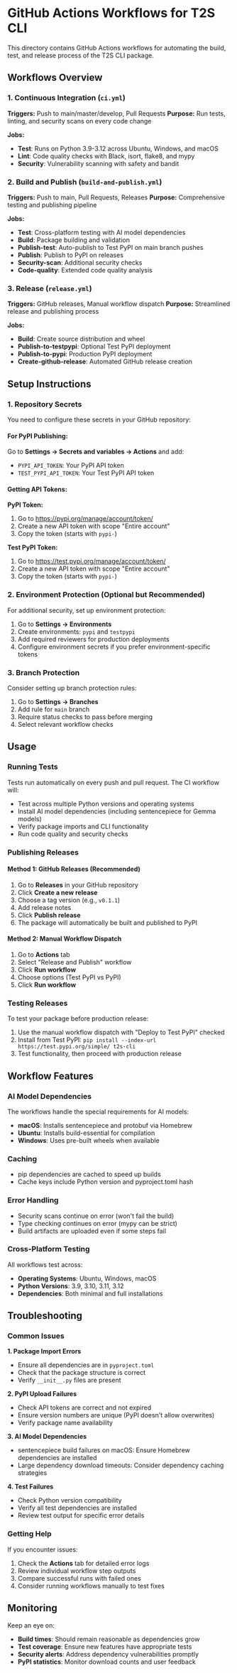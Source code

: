 # GitHub Actions Workflows for T2S CLI

This directory contains GitHub Actions workflows for automating the build, test, and release process of the T2S CLI package.

## Workflows Overview

### 1. Continuous Integration (`ci.yml`)
**Triggers:** Push to main/master/develop, Pull Requests
**Purpose:** Run tests, linting, and security scans on every code change

**Jobs:**
- **Test**: Runs on Python 3.9-3.12 across Ubuntu, Windows, and macOS
- **Lint**: Code quality checks with Black, isort, flake8, and mypy
- **Security**: Vulnerability scanning with safety and bandit

### 2. Build and Publish (`build-and-publish.yml`)
**Triggers:** Push to main, Pull Requests, Releases
**Purpose:** Comprehensive testing and publishing pipeline

**Jobs:**
- **Test**: Cross-platform testing with AI model dependencies
- **Build**: Package building and validation
- **Publish-test**: Auto-publish to Test PyPI on main branch pushes
- **Publish**: Publish to PyPI on releases
- **Security-scan**: Additional security checks
- **Code-quality**: Extended code quality analysis

### 3. Release (`release.yml`)
**Triggers:** GitHub releases, Manual workflow dispatch
**Purpose:** Streamlined release and publishing process

**Jobs:**
- **Build**: Create source distribution and wheel
- **Publish-to-testpypi**: Optional Test PyPI deployment
- **Publish-to-pypi**: Production PyPI deployment
- **Create-github-release**: Automated GitHub release creation

## Setup Instructions

### 1. Repository Secrets

You need to configure these secrets in your GitHub repository:

#### For PyPI Publishing:
Go to **Settings → Secrets and variables → Actions** and add:

- `PYPI_API_TOKEN`: Your PyPI API token
- `TEST_PYPI_API_TOKEN`: Your Test PyPI API token

#### Getting API Tokens:

**PyPI Token:**
1. Go to https://pypi.org/manage/account/token/
2. Create a new API token with scope "Entire account"
3. Copy the token (starts with `pypi-`)

**Test PyPI Token:**
1. Go to https://test.pypi.org/manage/account/token/
2. Create a new API token with scope "Entire account"  
3. Copy the token (starts with `pypi-`)

### 2. Environment Protection (Optional but Recommended)

For additional security, set up environment protection:

1. Go to **Settings → Environments**
2. Create environments: `pypi` and `testpypi`
3. Add required reviewers for production deployments
4. Configure environment secrets if you prefer environment-specific tokens

### 3. Branch Protection

Consider setting up branch protection rules:

1. Go to **Settings → Branches**
2. Add rule for `main` branch
3. Require status checks to pass before merging
4. Select relevant workflow checks

## Usage

### Running Tests
Tests run automatically on every push and pull request. The CI workflow will:
- Test across multiple Python versions and operating systems
- Install AI model dependencies (including sentencepiece for Gemma models)
- Verify package imports and CLI functionality
- Run code quality and security checks

### Publishing Releases

#### Method 1: GitHub Releases (Recommended)
1. Go to **Releases** in your GitHub repository
2. Click **Create a new release**
3. Choose a tag version (e.g., `v0.1.1`)
4. Add release notes
5. Click **Publish release**
6. The package will automatically be built and published to PyPI

#### Method 2: Manual Workflow Dispatch
1. Go to **Actions** tab
2. Select "Release and Publish" workflow
3. Click **Run workflow**
4. Choose options (Test PyPI vs PyPI)
5. Click **Run workflow**

### Testing Releases
To test your package before production release:
1. Use the manual workflow dispatch with "Deploy to Test PyPI" checked
2. Install from Test PyPI: `pip install --index-url https://test.pypi.org/simple/ t2s-cli`
3. Test functionality, then proceed with production release

## Workflow Features

### AI Model Dependencies
The workflows handle the special requirements for AI models:
- **macOS**: Installs sentencepiece and protobuf via Homebrew
- **Ubuntu**: Installs build-essential for compilation
- **Windows**: Uses pre-built wheels when available

### Caching
- pip dependencies are cached to speed up builds
- Cache keys include Python version and pyproject.toml hash

### Error Handling
- Security scans continue on error (won't fail the build)
- Type checking continues on error (mypy can be strict)
- Build artifacts are uploaded even if some steps fail

### Cross-Platform Testing
All workflows test across:
- **Operating Systems**: Ubuntu, Windows, macOS
- **Python Versions**: 3.9, 3.10, 3.11, 3.12
- **Dependencies**: Both minimal and full installations

## Troubleshooting

### Common Issues

**1. Package Import Errors**
- Ensure all dependencies are in `pyproject.toml`
- Check that the package structure is correct
- Verify `__init__.py` files are present

**2. PyPI Upload Failures**
- Check API tokens are correct and not expired
- Ensure version numbers are unique (PyPI doesn't allow overwrites)
- Verify package name availability

**3. AI Model Dependencies**
- sentencepiece build failures on macOS: Ensure Homebrew dependencies are installed
- Large dependency download timeouts: Consider dependency caching strategies

**4. Test Failures**
- Check Python version compatibility
- Verify all test dependencies are installed
- Review test output for specific error details

### Getting Help

If you encounter issues:
1. Check the **Actions** tab for detailed error logs
2. Review individual workflow step outputs
3. Compare successful runs with failed ones
4. Consider running workflows manually to test fixes

## Monitoring

Keep an eye on:
- **Build times**: Should remain reasonable as dependencies grow
- **Test coverage**: Ensure new features have appropriate tests
- **Security alerts**: Address dependency vulnerabilities promptly
- **PyPI statistics**: Monitor download counts and user feedback 